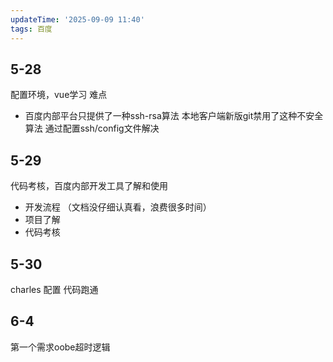 ```yaml
---
updateTime: '2025-09-09 11:40'
tags: 百度
---
```


## 5-28

配置环境，vue学习
难点

- 百度内部平台只提供了一种ssh-rsa算法
  本地客户端新版git禁用了这种不安全算法
  通过配置ssh/config文件解决

## 5-29

代码考核，百度内部开发工具了解和使用

- 开发流程 （文档没仔细认真看，浪费很多时间）
- 项目了解
- 代码考核

## 5-30

charles 配置 代码跑通

## 6-4

第一个需求oobe超时逻辑
